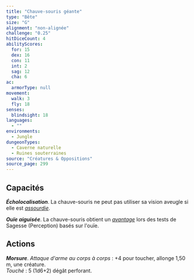 ```yaml
---
title: "Chauve-souris géante"
type: "Bête"
size: "G"
alignment: "non-alignée"
challenge: "0.25"
hitDiceCount: 4
abilityScores:
  for: 15
  dex: 16
  con: 11
  int: 2
  sag: 12
  cha: 6
ac: 
  armorType: null
movement: 
  walk: 3
  fly: 18
senses: 
  blindsight: 18
languages: 
  - ""
environments:
  - Jungle
dungeonTypes:
  - Caverne naturelle
  - Ruines souterraines
source: "Créatures & Oppositions"
source_page: 299
---
```

## Capacités
_**Écholocalisation**_. La chauve-souris ne peut pas utiliser sa vision aveugle si elle est [_assourdie_](/gerer-la-sante-du-personnage#assourdi).

_**Ouïe aiguisée**_. La chauve-souris obtient un [_avantage_](/utiliser-les-caracteristiques/#avantage-et-desavantage) lors des tests de Sagesse (Perception) basés sur l'ouïe.

## Actions
_**Morsure**_. _Attaque d'arme au corps à corps_ : +4 pour toucher, allonge 1,50 m, une créature.  
_Touché_ : 5 (1d6+2) dégât perforant.
